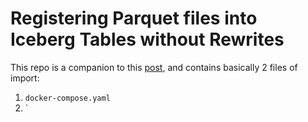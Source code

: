 # Registering Parquet files into Iceberg Tables without Rewrites

This repo is a companion to this [post](), and contains basically 2 files of import:

1. `docker-compose.yaml`
2. `